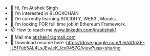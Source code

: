 - 👋 Hi, I’m Atishek Singh
- 👀 I’m interested in  BLOCKCHAIN 
- 🌱 I’m currently learning SOLIDITY, WEB3 , Moralis.
- 💞️ I’m looking FOR full time job in Ethereum Framework.
- 📫 How to reach me www.linkedin.com/in/atishek1
- 📧 Mail me atishek1@gmail.com 
- :page_facing_up:   Download resume here :https://drive.google.com/file/d/1nXE-jL5f7ub5AL4LsJEvJeK_lcx0457G/view?usp=sharing

<!---
atisheksingh/atisheksingh is a ✨ special ✨ repository because its `README.md` (this file) appears on your GitHub profile.
You can click the Preview link to take a look at your changes.
--->
